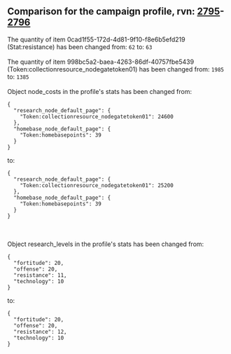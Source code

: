 ## Comparison for the campaign profile, rvn: [2795](https://github.com/PRO100KatYT/FortniteProfileRevisions/tree/main/profiles/campaign/2795%20campaign.json)-[2796](https://github.com/PRO100KatYT/FortniteProfileRevisions/tree/main/profiles/campaign/2796%20campaign.json)

The quantity of item 0cad1f55-172d-4d81-9f10-f8e6b5efd219 (Stat:resistance) has been changed from: `62` to: `63`
<br><br>
The quantity of item 998bc5a2-baea-4263-86df-40757fbe5439 (Token:collectionresource_nodegatetoken01) has been changed from: `1985` to: `1385`
<br><br>
Object node_costs in the profile's stats has been changed from:

```
{
  "research_node_default_page": {
    "Token:collectionresource_nodegatetoken01": 24600
  },
  "homebase_node_default_page": {
    "Token:homebasepoints": 39
  }
}
```

to:

```
{
  "research_node_default_page": {
    "Token:collectionresource_nodegatetoken01": 25200
  },
  "homebase_node_default_page": {
    "Token:homebasepoints": 39
  }
}
```

<br><br>
Object research_levels in the profile's stats has been changed from:

```
{
  "fortitude": 20,
  "offense": 20,
  "resistance": 11,
  "technology": 10
}
```

to:

```
{
  "fortitude": 20,
  "offense": 20,
  "resistance": 12,
  "technology": 10
}
```

<br><br>
